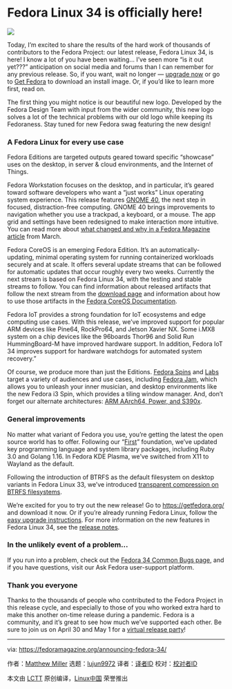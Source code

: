 [#]: subject: (Fedora Linux 34 is officially here!)
[#]: via: (https://fedoramagazine.org/announcing-fedora-34/)
[#]: author: (Matthew Miller https://fedoramagazine.org/author/mattdm/)
[#]: collector: (lujun9972)
[#]: translator: ( )
[#]: reviewer: ( )
[#]: publisher: ( )
[#]: url: ( )

Fedora Linux 34 is officially here!
======

![][1]

Today, I’m excited to share the results of the hard work of thousands of contributors to the Fedora Project: our latest release, Fedora Linux 34, is here! I know a lot of you have been waiting… I’ve seen more “is it out yet???” anticipation on social media and forums than I can remember for any previous release. So, if you want, wait no longer — [upgrade now][2] or go to [Get Fedora][3] to download an install image. Or, if you’d like to learn more first, read on. 

The first thing you might notice is our beautiful new logo. Developed by the Fedora Design Team with input from the wider community, this new logo solves a lot of the technical problems with our old logo while keeping its Fedoraness. Stay tuned for new Fedora swag featuring the new design!

### A Fedora Linux for every use case

Fedora Editions are targeted outputs geared toward specific “showcase” uses on the desktop, in server &amp; cloud environments, and the Internet of Things.

Fedora Workstation focuses on the desktop, and in particular, it’s geared toward software developers who want a “just works” Linux operating system experience. This release features [GNOME 40][4], the next step in focused, distraction-free computing. GNOME 40 brings improvements to navigation whether you use a trackpad, a keyboard, or a mouse. The app grid and settings have been redesigned to make interaction more intuitive. You can read more about [what changed and why in a Fedora Magazine article][5] from March.

Fedora CoreOS is an emerging Fedora Edition. It’s an automatically-updating, minimal operating system for running containerized workloads securely and at scale. It offers several update streams that can be followed for automatic updates that occur roughly every two weeks. Currently the next stream is based on Fedora Linux 34, with the testing and stable streams to follow. You can find information about released artifacts that follow the next stream from the [download page][6] and information about how to use those artifacts in the [Fedora CoreOS Documentation][7].

Fedora IoT provides a strong foundation for IoT ecosystems and edge computing use cases. With this release, we’ve improved support for popular ARM devices like Pine64, RockPro64, and Jetson Xavier NX. Some i.MX8 system on a chip devices like the 96boards Thor96 and Solid Run HummingBoard-M have improved hardware support. In addition, Fedora IoT 34 improves support for hardware watchdogs for automated system recovery.”

Of course, we produce more than just the Editions. [Fedora Spins][8] and [Labs][9] target a variety of audiences and use cases, including [Fedora Jam][10], which allows you to unleash your inner musician, and desktop environments like the new Fedora i3 Spin, which provides a tiling window manager. And, don’t forget our alternate architectures: [ARM AArch64, Power, and S390x][11].

### General improvements

No matter what variant of Fedora you use, you’re getting the latest the open source world has to offer. Following our “[First][12]” foundation, we’ve updated key programming language and system library packages, including Ruby 3.0 and Golang 1.16. In Fedora KDE Plasma, we’ve switched from X11 to Wayland as the default.

Following the introduction of BTRFS as the default filesystem on desktop variants in Fedora Linux 33, we’ve introduced [transparent compression on BTRFS filesystems][13].

We’re excited for you to try out the new release! Go to <https://getfedora.org/> and download it now. Or if you’re already running Fedora Linux, follow the [easy upgrade instructions][2]. For more information on the new features in Fedora Linux 34, see the [release notes][14].

### In the unlikely event of a problem…

If you run into a problem, check out the [Fedora 34 Common Bugs page][15], and if you have questions, visit our Ask Fedora user-support platform.

### Thank you everyone

Thanks to the thousands of people who contributed to the Fedora Project in this release cycle, and especially to those of you who worked extra hard to make this another on-time release during a pandemic. Fedora is a community, and it’s great to see how much we’ve supported each other. Be sure to join us on April 30 and May 1 for a [virtual release party][16]!

--------------------------------------------------------------------------------

via: https://fedoramagazine.org/announcing-fedora-34/

作者：[Matthew Miller][a]
选题：[lujun9972][b]
译者：[译者ID](https://github.com/译者ID)
校对：[校对者ID](https://github.com/校对者ID)

本文由 [LCTT](https://github.com/LCTT/TranslateProject) 原创编译，[Linux中国](https://linux.cn/) 荣誉推出

[a]: https://fedoramagazine.org/author/mattdm/
[b]: https://github.com/lujun9972
[1]: https://fedoramagazine.org/wp-content/uploads/2021/04/f34-final-816x345.jpg
[2]: https://docs.fedoraproject.org/en-US/quick-docs/upgrading/
[3]: https://getfedora.org
[4]: https://forty.gnome.org/
[5]: https://fedoramagazine.org/fedora-34-feature-focus-updated-activities-overview/
[6]: https://getfedora.org/en/coreos
[7]: https://docs.fedoraproject.org/en-US/fedora-coreos/
[8]: https://spins.fedoraproject.org/
[9]: https://labs.fedoraproject.org/
[10]: https://labs.fedoraproject.org/en/jam/
[11]: https://alt.fedoraproject.org/alt/
[12]: https://docs.fedoraproject.org/en-US/project/#_first
[13]: https://fedoramagazine.org/fedora-workstation-34-feature-focus-btrfs-transparent-compression/
[14]: https://docs.fedoraproject.org/en-US/fedora/f34/release-notes/
[15]: https://fedoraproject.org/wiki/Common_F34_bugs
[16]: https://hopin.com/events/fedora-linux-34-release-party
